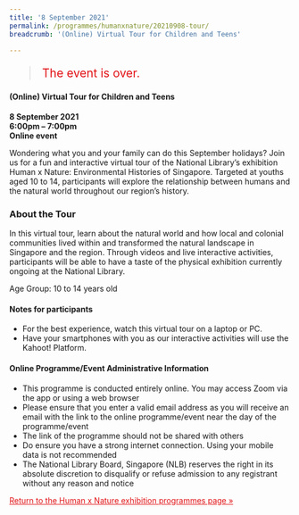 ```yaml
---
title: '8 September 2021'
permalink: /programmes/humanxnature/20210908-tour/
breadcrumb: '(Online) Virtual Tour for Children and Teens'

---
```



<blockquote style="color: #E21216; font-size: 150%;">The event is over.</blockquote>

#### (Online) Virtual Tour for Children and Teens

__8 September 2021__<br>
__6:00pm – 7:00pm__<br>
__Online event__

Wondering what you and your family can do this September holidays? Join us for a fun and interactive virtual tour of the National Library’s exhibition Human x Nature: Environmental Histories of Singapore. Targeted at youths aged 10 to 14, participants will explore the relationship between humans and the natural world throughout our region’s history.

### About the Tour

In this virtual tour, learn about the natural world and how local and colonial communities lived within and transformed the natural landscape in Singapore and the region. Through videos and live interactive activities, participants will be able to have a taste of the physical exhibition currently ongoing at the National Library.

Age Group: 10 to 14 years old

#### Notes for participants

- For the best experience, watch this virtual tour on a laptop or PC.
- Have your smartphones with you as our interactive activities will use the Kahoot! Platform.

#### Online Programme/Event Administrative Information

- This programme is conducted entirely online. You may access Zoom via the app or using a web browser
- Please ensure that you enter a valid email address as you will receive an email with the link to the online programme/event near the day of the programme/event
- The link of the programme should not be shared with others
- Do ensure you have a strong internet connection. Using your mobile data is not recommended
- The National Library Board, Singapore (NLB) reserves the right in its absolute discretion to disqualify or refuse admission to any registrant without any reason and notice

<a href="/exhibitions/past-exhibitions/humanxnature/programmes/" style="color:#E21216;">Return to the Human x Nature exhibition programmes page &#187;</a>
